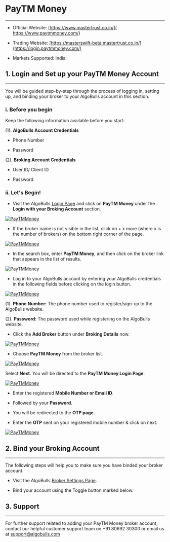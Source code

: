 # PayTM Money
---

* Official Website: [https://www.mastertrust.co.in/]( https://www.paytmmoney.com/)

* Trading Website: [https://masterswift-beta.mastertrust.co.in/](https://login.paytmmoney.com/)

* Markets Supported: India

## 1. Login and Set up your PayTM Money Account
---

You will be guided step-by-step through the process of logging in, setting up, and binding your broker to your AlgoBulls account in this section.

### i. Before you begin

Keep the following information available before you start:

(1). **AlgoBulls Account Credentials**

* Phone Number

* Password

(2). **Broking Account Credentials**

* User ID/ Client ID

* Password

### ii. Let's Begin! 
* Visit the AlgoBulls [Login Page](https://app.algobulls.com/user/login) and click on **PayTM Money** under the **Login with your Broking Account** section.

[ ![PayTMMoney](imgs/algo_home.png "Click to Enlarge or Ctrl+Click to open in a new Tab") ](imgs/algo_home.png)

* If the broker name is not visible in the list, click on + x more (where x is the number of brokers) on the bottom right corner of the page.

[ ![PayTMMoney](imgs/search_broker.png "Click to Enlarge or Ctrl+Click to open in a new Tab") ](imgs/search_broker.png)

* In the search box, enter **PayTM Money**, and then click on the broker link that appears in the list of results.

[ ![PayTMMoney](imgs/paytmmoney/search_broker.png "Click to Enlarge or Ctrl+Click to open in a new Tab") ](imgs/paytmmoney/search_broker.png)

* Log in to your AlgoBulls account by entering your AlgoBulls credentials in the following fields before clicking on the login button.

[ ![PayTMMoney](imgs/sign-in-2.png "Click to Enlarge or Ctrl+Click to open in a new Tab") ](imgs/sign-in-2.png)

(1). **Phone Number:** The phone number used to register/sign-up to the AlgoBulls website.

(2). **Password:** The password used while registering on the AlgoBulls website.

* Click the **Add Broker** button under **Broking Details** now.

[ ![PayTMMoney](imgs/brokingdetails.png "Click to Enlarge or Ctrl+Click to open in a new Tab") ](imgs/brokingdetails.png)

* Choose **PayTM Money** from the broker list.

[ ![PayTMMoney](imgs/paytmmoney/search_broker.png "Click to Enlarge or Ctrl+Click to open in a new Tab") ](imgs/paytmmoney/search_broker.png)

Select **Next**. You will be directed to the **PayTM Money Login Page**.

[ ![PayTMMoney](imgs/paytmmoney/paytm_login.png "Click to Enlarge or Ctrl+Click to open in a new Tab") ](imgs/paytmmoney/paytm_login.png)

* Enter the registered **Mobile Number or Email ID**.

* Followed by your **Password**.

* You will be redirected to the **OTP page**.

* Enter the **OTP** sent on your registered mobile number & click on next.

[ ![PayTMMoney](imgs/paytmmoney/paytmmoney_passcode.png "Click to Enlarge or Ctrl+Click to open in a new Tab") ](imgs/paytmmoney/paytmmoney_passcode.png)

## 2. Bind your Broking Account
---

The following steps will help you to make sure you have binded your broker account. 

* Visit the AlgoBulls [Broker Settings Page](https://app.algobulls.com/account/broking). 

* Bind your account using the Toggle button marked below.     

## 3. Support
---

For further support related to adding your PayTM Money broker account, contact our helpful customer support team on +91 80692 30300 or email us at [support@algobulls.com](https://support@algobulls.com)
